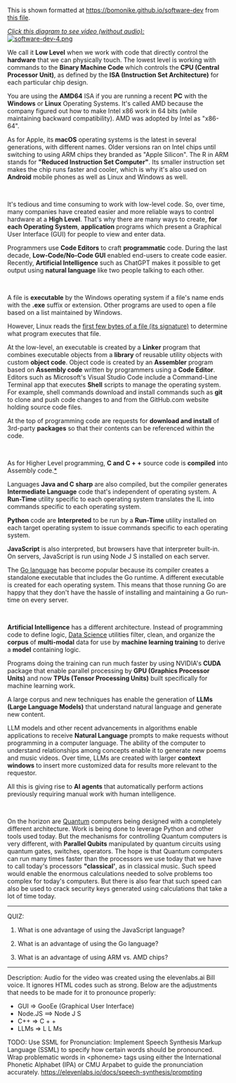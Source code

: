 This is shown formatted at <a target="_blank" href="https://bomonike.github.io/software-dev/">https://bomonike.github.io/software-dev</a> from <a target="_blank" href="https://github.com/bomonike/bomonike.github.io/blob/master/software-dev.md">this file</a>.

<a target="_blank" href="https://youtu.be/LlqbKrJhIVM"><em>Click this diagram to see video (without audio):</em><br /><img alt="software-dev-4.png" src="https://res.cloudinary.com/dcajqrroq/image/upload/v1724184659/software-dev-4_z6epyo.png"></a>

We call it  <strong>Low Level</strong> when we work with code that directly control the <strong>hardware</strong> that we can physically touch. The lowest level is working with commands to the <strong>Binary Machine Code</strong> which controls the <strong>CPU (Central Processor Unit)</strong>, as defined by the <strong>ISA (Instruction Set Architecture)</strong> for each particular chip design.

You are using the <strong>AMD64</strong> ISA if you are running a recent <strong>PC</strong> with the <strong>Windows</strong> or <strong>Linux</strong> Operating Systems. It's called AMD because the company figured out how to make Intel x86 work in 64 bits (while maintaining backward compatibility). AMD was adopted by Intel as "x86-64".

As for Apple, its <strong>macOS</strong> operating systems is the latest in several generations, with different names. Older versions ran on Intel chips until switching to using ARM chips they branded as "Apple Silicon". The R in ARM stands for <strong>"Reduced Instruction Set Computer"</strong>. Its smaller instruction set makes the chip runs faster and cooler, which is why it's also used on <strong>Android</strong> mobile phones as well as Linux and Windows as well.

&nbsp;

It's tedious and time consuming to work with low-level code.
So, over time, many companies have created easier and more reliable ways to control hardware at a <strong>High Level</strong>.
That's why there are many ways to create, <strong>for each Operating System</strong>, <strong>application</strong> programs  which present a Graphical User Interface (GUI) for people to view and enter data.

Programmers use <strong>Code Editors</strong> to craft <strong>programmatic</strong> code.
During the last decade, <strong>Low-Code/No-Code GUI</strong> enabled end-users to create code easier.
Recently, <strong>Artificial Intelligence</strong> such as ChatGPT makes it possible to get output using <strong>natural language</strong> like two people talking to each other.

&nbsp;

A file is <strong>executable</strong> by the Windows operating system if a file's name ends with the <strong>.exe</strong> suffix or extension. Other programs are used to open a file based on a list maintained by Windows.

However, Linux reads the <a target="_blank" href="https://en.wikipedia.org/wiki/List_of_file_signatures">first few bytes of a file (its signature)</a> to determine what program executes that file.

At the low-level, an executable is created by a <strong>Linker</strong> program that combines executable objects from a <strong>library</strong> of reusable utility objects with custom <strong>object code</strong>. Object code is created by an <strong> Assembler</strong> program based on <strong>Assembly code</strong> written by programmers using a <strong>Code Editor</strong>.
Editors such as Microsoft's Visual Studio Code include a Command-Line Terminal app that executes <strong>Shell</strong> scripts to manage the operating system.
For example, shell commands download and install commands such as <strong>git</strong> to clone and push code changes to and from the GitHub.com website holding source code files.

At the top of programming code are requests for <strong>download and install</strong> of 3rd-party <strong>packages</strong> so that their contents can be referenced within the code.

&nbsp;

As for Higher Level programming, <strong>C and C + +</strong> source code is <strong>compiled</strong> into Assembly code.<a target="_blank" href="https://www.youtube.com/watch?v=N2y6csonII4">*</a>

Languages <strong>Java and C sharp</strong> are also compiled, but the compiler generates <strong>Intermediate Language</strong> code that's independent of operating system. A <strong>Run-Time</strong> utility specific to each operating system translates the IL into commands specific to each operating system.

<strong>Python</strong> code are <strong>Interpreted</strong> to be run by a <strong>Run-Time</strong> utility installed on each target operating system to issue commands specific to each operating system.

<strong>JavaScript</strong> is also interpreted, but browsers have that interpreter built-in.
On servers, JavaScript is run using Node J S installed on each server.

The <a target="_blank" href="http://wilsonmar.github.io/golang/">Go language</a> has become popular because its compiler creates a standalone executable that includes the Go runtime. A different executable is created for each operating system. This means that those running Go are happy that they don't have the hassle of installing and maintaining a Go run-time on every server.

&nbsp;

<strong>Artificial Intelligence</strong> has a different architecture. Instead of programming code to define logic, <a target="_blank" href="https://www.youtube.com/watch?v=qtuzVc0N5o0">Data Science</a> utilities filter, clean, and organize the <strong>corpus</strong> of <strong>multi-modal</strong> data for use by <strong>machine learning training</strong> to derive a <strong>model</strong> containing logic.

Programs doing the training can run much faster by using NVIDIA's <strong>CUDA</strong> package that enable parallel processing by <strong>GPU (Graphics Processor Units)</strong> and now
<strong>TPUs (Tensor Processing Units)</strong> built specifically for machine learning work.

A large corpus and new techniques has enable the generation of <strong>LLMs (Large Language Models)</strong> that understand natural language and generate new content.

LLM models and other recent advancements in algorithms enable applications to receive <strong>Natural Language</strong> prompts to make requests without programming in a computer language. The ability of the computer to understand relationships among concepts enable it to generate new poems and music videos. Over time, LLMs are created with larger <strong>context windows</strong> to insert more customized data for results more relevant to the requestor.

All this is giving rise to <strong>AI agents</strong> that automatically perform actions previously requiring manual work with human intelligence.

&nbsp;

On the horizon are <a target="_blank" href="https://wilsonmar.github.io/quantum/">Quantum</a> computers being designed with a completely different architecture.
Work is being done to leverage Python and other tools used today.
But the mechanisms for controlling Quantum computers is very different, with <strong>Parallel Qubits</strong> manipulated by quantum circuits using quantum gates, switches, operators.
The hope is that Quantum computers can run many times faster than the processors we use today that we have to call today's  processors <strong>"classical'</strong>, as in classical music. Such speed would enable the enormous calculations needed to solve problems too complex for today's computers. But there is also fear that such speed can also be used to crack security keys generated using calculations that take a lot of time today.

-----------------------
QUIZ:

1. What is one advantage of using the JavaScript language?




2. What is an advantage of using the Go language?




3. What is an advantage of using ARM vs. AMD chips?


-----------------------
Description:
Audio for the video was created using the elevenlabs.ai Bill voice. It ignores HTML codes such as strong.
Below are the adjustments that needs to be made for it to pronounce properly:
* GUI => GooEe (Graphical User Interface)
* Node.JS ==> Node J S
* C++ => C + +
* LLMs => L L Ms

TODO: Use SSML for Pronunciation: Implement Speech Synthesis Markup Language (SSML) to specify how certain words should be pronounced. Wrap problematic words in &LT;phoneme> tags using either the International Phonetic Alphabet (IPA) or CMU Arpabet to guide the pronunciation accurately. https://elevenlabs.io/docs/speech-synthesis/prompting